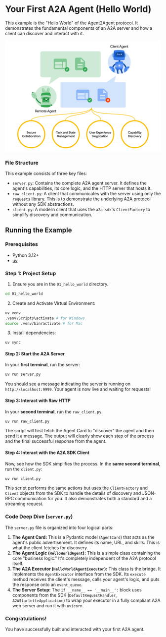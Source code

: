 # Your First A2A Agent (Hello World)

This example is the "Hello World" of the Agent2Agent protocol. It demonstrates the fundamental components of an A2A server and how a client can discover and interact with it.

![A2A Communication](/public/a2a_communication.png)

### File Structure

This example consists of three key files:

*   `server.py`: Contains the complete A2A agent server. It defines the agent's capabilities, its core logic, and the HTTP server that hosts it.
*   `raw_client.py`: A client that communicates with the server using only the `requests` library. This is to demonstrate the underlying A2A protocol without any SDK abstractions.
*   `client.py`: A modern client that uses the `a2a-sdk`'s `ClientFactory` to simplify discovery and communication.

## Running the Example

### Prerequisites

*   Python 3.12+
*   [uv](https://docs.astral.sh/uv/getting-started/installation/)

### Step 1: Project Setup

1. Ensure you are in the `01_hello_world` directory.
```bash
cd 01_hello_world
```

2. Create and Activate Virtual Environment:
```bash
uv venv
.venv\Scripts\activate # for Windows
source .venv/bin/activate # for Mac
```

3. Install dependencies:
```bash
uv sync
```

#### Step 2: Start the A2A Server

In your **first terminal**, run the server:

```bash
uv run server.py
```

You should see a message indicating the server is running on `http://localhost:9999`.
Your agent is now live and waiting for requests!

#### Step 3: Interact with Raw HTTP

In your **second terminal**, run the `raw_client.py`.

```bash
uv run raw_client.py
```

The script will first fetch the Agent Card to "discover" the agent and then send it a message. The output will clearly show each step of the process and the final successful response from the agent.

#### Step 4: Interact with the A2A SDK Client

Now, see how the SDK simplifies the process. In the **same second terminal**, run the `client.py`:

```bash
uv run client.py
```

This script performs the same actions but uses the `ClientFactory` and `Client` objects from the SDK to handle the details of discovery and JSON-RPC communication for you. It also demonstrates both a standard and a streaming request.

### Code Deep Dive (`server.py`)

The `server.py` file is organized into four logical parts:

1.  **The Agent Card:** This is a Pydantic model (`AgentCard`) that acts as the agent's public advertisement. It defines its name, URL, and skills. This is what the client fetches for discovery.
2.  **The Agent Logic (`HelloWorldAgent`):** This is a simple class containing the core "business logic." It's completely independent of the A2A protocol itself.
3.  **The A2A Executor (`HelloWorldAgentExecutor`):** This class is the bridge. It implements the `AgentExecutor` interface from the SDK. Its `execute` method receives the client's message, calls your agent's logic, and puts the response onto an `event_queue`.
4.  **The Server Setup:** The `if __name__ == '__main__':` block uses components from the SDK (`DefaultRequestHandler`, `A2AStarletteApplication`) to wrap your executor in a fully compliant A2A web server and run it with `uvicorn`.

### Congratulations!

You have successfully built and interacted with your first A2A agent.
